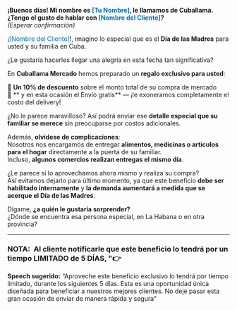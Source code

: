 **¡Buenos días! Mi nombre es<font color="#0070c0"> [Tu Nombre]</font>, le llamamos de Cuballama. ¿Tengo el gusto de hablar con <font color="#0070c0">[Nombre del Cliente]</font>?**  
_(Esperar confirmación)_

¡<font color="#0070c0">[Nombre del Cliente]</font>!, imagino lo especial que es el **Día de las Madres** para usted y su familia en Cuba.

¿Le gustaría hacerles llegar una alegría en esta fecha tan significativa?

En **Cuballama Mercado** hemos preparado un **regalo exclusivo para usted**:

🎁 **Un 10% de descuento** sobre el monto total de su compra de mercado  
🚚 ** y en esta ocasión el Envío gratis** — ¡le exoneramos completamente el costo del delivery!

¿No le parece maravilloso? Así podrá enviar ese **detalle especial que su familiar se merece** sin preocuparse por costos adicionales.

Además, **olvídese de complicaciones**:  
Nosotros nos encargamos de entregar **alimentos, medicinas o artículos para el hogar** directamente a la puerta de su familiar.  
Incluso, **algunos comercios realizan entregas el mismo día**.

¿Le parece si lo aprovechamos ahora mismo y realiza su compra?  
Así evitamos dejarlo para último momento, ya que este beneficio **debe ser habilitado internamente** y **la demanda aumentará a medida que se acerque el Día de las Madres**.

Dígame, **¿a quién le gustaría sorprender?**  
¿Dónde se encuentra esa persona especial, en La Habana o en otra provincia?

___
### NOTA:  Al cliente notificarle que este beneficio lo tendrá por un tiempo LIMITADO de 5 DÍAS, "👉

**Speech sugerido:** “Aproveche este beneficio exclusivo lo tendrá por tiempo limitado, durante los siguientes 5 días. Esta es una oportunidad única diseñada para beneficiar a nuestros mejores clientes. No deje pasar esta gran ocasión de enviar de manera rápida y segura”